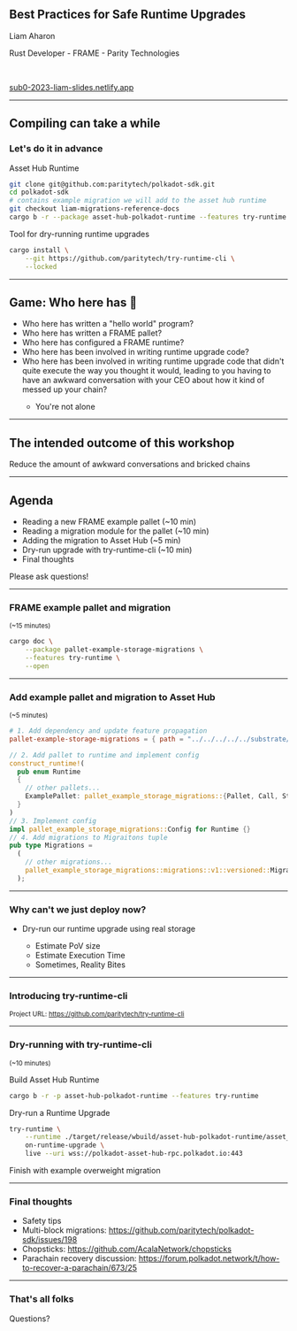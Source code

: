 ## Best Practices for Safe Runtime Upgrades

Liam Aharon

Rust Developer - FRAME - Parity Technologies

<br />

[sub0-2023-liam-slides.netlify.app](https://sub0-2023-liam-slides.netlify.app/)

---

## Compiling can take a while

### Let's do it in advance

<div class="fragment">
Asset Hub Runtime

```bash
git clone git@github.com:paritytech/polkadot-sdk.git
cd polkadot-sdk
# contains example migration we will add to the asset hub runtime
git checkout liam-migrations-reference-docs
cargo b -r --package asset-hub-polkadot-runtime --features try-runtime
```

Tool for dry-running runtime upgrades

```bash
cargo install \
    --git https://github.com/paritytech/try-runtime-cli \
    --locked
```

</div>

---

## Game: Who here has 🙋

<ul>
  <li class="fragment">Who here has written a "hello world" program?</li>
  <li class="fragment">Who here has written a FRAME pallet?</li>
  <li class="fragment">Who here has configured a FRAME runtime?</li>
  <li class="fragment">Who here has been involved in writing runtime upgrade code?</li>
  <li class="fragment">Who here has been involved in writing runtime upgrade code that didn't quite execute the way you thought it would, leading to you having to have an awkward conversation with your CEO about how it kind of messed up your chain?</li>
  <ul>
    <li class="fragment">You're not alone</li>
  </ul>
</ul>

---

## The intended outcome of this workshop

<p class="fragment">Reduce the amount of awkward conversations and bricked chains</p>

---

## Agenda

<ul>
  <li class="fragment">Reading a new FRAME example pallet (~10 min)</li>
  <li class="fragment">Reading a migration module for the pallet (~10 min)</li>
  <li class="fragment">Adding the migration to Asset Hub (~5 min)</li>
  <li class="fragment">Dry-run upgrade with try-runtime-cli (~10 min)</li>
  <li class="fragment">Final thoughts</li>
</ul>

<p class="fragment">Please ask questions!</p>

---

### FRAME example pallet and migration

<small>(~15 minutes)</small>

```bash
cargo doc \
    --package pallet-example-storage-migrations \
    --features try-runtime \
    --open
```

---

### Add example pallet and migration to Asset Hub

<small>(~5 minutes)</small>

```toml
# 1. Add dependency and update feature propagation
pallet-example-storage-migrations = { path = "../../../../../substrate/frame/examples/storage-migrations", default-features = false }
```

```rust
// 2. Add pallet to runtime and implement config
construct_runtime!(
  pub enum Runtime
  {
    // other pallets...
    ExamplePallet: pallet_example_storage_migrations::{Pallet, Call, Storage} = 123,
  }
)
// 3. Implement config
impl pallet_example_storage_migrations::Config for Runtime {}
// 4. Add migrations to Migraitons tuple
pub type Migrations =
  (
    // other migrations...
    pallet_example_storage_migrations::migrations::v1::versioned::MigrateV0ToV1<Runtime>
  );
```

---

### Why can't we just deploy now?

<ul>
  <li class="fragment">Dry-run our runtime upgrade using real storage</li>
  <ul class="fragment">
    <li>Estimate PoV size</li>
    <li>Estimate Execution Time</li>
    <li>Sometimes, Reality Bites</li>
  </ul>
</ul>

---

### Introducing try-runtime-cli

<small>
Project URL: <a href="https://github.com/paritytech/try-runtime-cli">https://github.com/paritytech/try-runtime-cli</a>
</small>

---

### Dry-running with try-runtime-cli

<small>
(~10 minutes)
</small>

Build Asset Hub Runtime

```bash
cargo b -r -p asset-hub-polkadot-runtime --features try-runtime
```

Dry-run a Runtime Upgrade

```bash
try-runtime \
    --runtime ./target/release/wbuild/asset-hub-polkadot-runtime/asset_hub_polkadot_runtime.wasm \
    on-runtime-upgrade \
    live --uri wss://polkadot-asset-hub-rpc.polkadot.io:443
```

<p>Finish with example overweight migration</p>

---

### Final thoughts

<ul>
  <li class="fragment">Safety tips</li>
  <li class="fragment">Multi-block migrations: <a href="https://github.com/paritytech/polkadot-sdk/issues/198">https://github.com/paritytech/polkadot-sdk/issues/198</a></li>
  <li class="fragment">Chopsticks: <a href="https://github.com/AcalaNetwork/chopsticks">https://github.com/AcalaNetwork/chopsticks</a></li>
  <li class="fragment">Parachain recovery discussion: <a href="https://forum.polkadot.network/t/how-to-recover-a-parachain/673/25">https://forum.polkadot.network/t/how-to-recover-a-parachain/673/25</a></li>
</ul>

---

### That's all folks

Questions?
